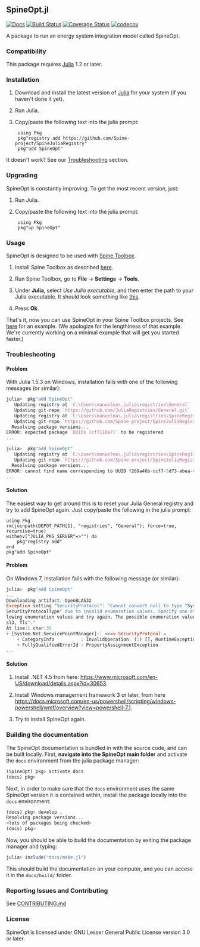 ## SpineOpt.jl

[![Docs](https://img.shields.io/badge/docs-stable-blue.svg)](https://spine-project.github.io/SpineOpt.jl/latest/index.html)
[![Build Status](https://travis-ci.com/Spine-project/SpineOpt.jl.svg?branch=master)](https://travis-ci.com/Spine-project/SpineOpt.jl)
[![Coverage Status](https://coveralls.io/repos/github/Spine-project/SpineOpt.jl/badge.svg?branch=master)](https://coveralls.io/github/Spine-project/SpineOpt.jl?branch=master)
[![codecov](https://codecov.io/gh/Spine-project/SpineOpt.jl/branch/master/graph/badge.svg)](https://codecov.io/gh/Spine-project/SpineOpt.jl)

A package to run an energy system integration model called SpineOpt.

### Compatibility

This package requires [Julia](https://julialang.org/) 1.2 or later.

### Installation

1. Download and install the latest version of [Julia](https://julialang.org/downloads) for your system (if you haven't done it yet).

2. Run Julia.

3. Copy/paste the following text into the julia prompt:

		using Pkg
		pkg"registry add https://github.com/Spine-project/SpineJuliaRegistry"
		pkg"add SpineOpt"

It doesn't work? See our [Troubleshooting](#troubleshooting) section.

### Upgrading

SpineOpt is constantly improving. To get the most recent version, just:

1. Run Julia.

2. Copy/paste the following text into the julia prompt:

		using Pkg
		pkg"up SpineOpt"

### Usage

SpineOpt is designed to be used with [Spine Toolbox](https://github.com/Spine-project/Spine-Toolbox).

1. Install Spine Toolbox as described [here](https://github.com/Spine-project/Spine-Toolbox#installing-spine-toolbox).

2. Run Spine Toolbox, go to **File** -> **Settings** -> **Tools**.

3. Under **Julia**, select *Use Julia executable*, and then enter the path to your Julia executable.
It should look something like [this](https://github.com/Spine-project/SpineOpt.jl/raw/master/docs/figs/spinetoolbox_settings_juliaexe.png).

4. Press **Ok**.

That's it, now you can use SpineOpt in your Spine Toolbox projects.
See [here](https://spine-toolbox.readthedocs.io/en/latest/case_study_a5.html) for an example.
(We apologize for the lengthiness of that example. We're currently working on a minimal example that will get you started faster.)


### Troubleshooting

#### Problem

With Julia 1.5.3 on Windows, installation fails with one of the following messages (or similar):

```julia
julia>  pkg"add SpineOpt"
   Updating registry at `C:\Users\manuelma\.julia\registries\General`
   Updating git-repo `https://github.com/JuliaRegistries/General.git`
   Updating registry at `C:\Users\manuelma\.julia\registries\SpineRegistry`
   Updating git-repo `https://github.com/Spine-project/SpineJuliaRegistry`
  Resolving package versions...
ERROR: expected package `UUIDs [cf7118a7]` to be registered
...
```
```julia
julia>  pkg"add SpineOpt"
   Updating registry at `C:\Users\manuelma\.julia\registries\SpineRegistry`
   Updating git-repo `https://github.com/Spine-project/SpineJuliaRegistry`
  Resolving package versions...
ERROR: cannot find name corresponding to UUID f269a46b-ccf7-5d73-abea-4c690281aa53 in a registry
...
 ```

#### Solution

The easiest way to get around this is to reset your Julia General registry and try to add SpineOpt again.
Just copy/paste the following in the julia prompt:

	using Pkg
	rm(joinpath(DEPOT_PATH[1], "registries", "General"); force=true, recursive=true)
	withenv("JULIA_PKG_SERVER"=>"") do
	    pkg"registry add"
	end
	pkg"add SpineOpt"

#### Problem

On Windows 7, installation fails with the following message (or similar):

```julia
julia>  pkg"add SpineOpt"
...
Downloading artifact: OpenBLAS32
Exception setting "SecurityProtocol": "Cannot convert null to type "System.Net.
SecurityProtocolType" due to invalid enumeration values. Specify one of the fol
lowing enumeration values and try again. The possible enumeration values are "S
sl3, Tls"."
At line:1 char:35
+ [System.Net.ServicePointManager]:: <<<< SecurityProtocol =
    + CategoryInfo          : InvalidOperation: (:) [], RuntimeException
    + FullyQualifiedErrorId : PropertyAssignmentException
...
```

#### Solution

1. Install .NET 4.5 from here: https://www.microsoft.com/en-US/download/details.aspx?id=30653.

2. Install Windows management framework 3 or later, from here https://docs.microsoft.com/en-us/powershell/scripting/windows-powershell/wmf/overview?view=powershell-7.1.

3. Try to install SpineOpt again.


### Building the documentation

The SpineOpt documentation is bundled in with the source code, and can be built locally.
First, **navigate into the SpineOpt main folder** and activate the `docs` environment from the julia package manager:

```julia
(SpineOpt) pkg> activate docs
(docs) pkg>
```

Next, in order to make sure that the `docs` environment uses the same SpineOpt version it is contained within,
install the package locally into the `docs` environment:

```julia
(docs) pkg> develop .
Resolving package versions...
<lots of packages being checked>
(docs) pkg>
```

Now, you should be able to build the documentation by exiting the package manager and typing:

```julia
julia> include("docs/make.jl")
```

This should build the documentation on your computer, and you can access it in the `docs/build/` folder.

### Reporting Issues and Contributing

See [CONTRIBUTING.md](CONTRIBUTING.md)

### License

SpineOpt is licensed under GNU Lesser General Public License version 3.0 or later.
